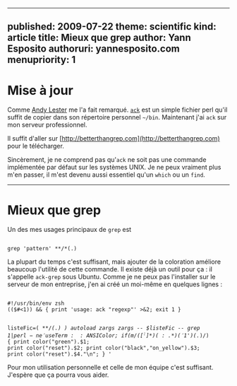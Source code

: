 -----
published: 2009-07-22
theme: scientific
kind: article
title: Mieux que grep
author: Yann Esposito
authoruri: yannesposito.com
menupriority: 1
-----

# Mise à jour

Comme [Andy Lester](http://www.theworkinggeek.com) me l'a fait remarqué. [`ack`](http://betterthangrep.com) est un simple fichier perl qu'il suffit de copier dans son répertoire personnel `~/bin`. Maintenant j'ai `ack` sur mon serveur professionnel.

Il suffit d'aller sur [http://betterthangrep.com](http://betterthangrep.com) pour le télécharger.

Sincèrement, je ne comprend pas qu'`ack` ne soit pas une commande implémentée par défaut sur les systèmes UNIX. Je ne peux vraiment plus m'en passer, il m'est devenu aussi essentiel qu'un `which` ou un `find`.

---

Mieux que grep
=============================================

Un des mes usages principaux de `grep` est

<div>
    <code class="zsh">
grep 'pattern' **/*(.)</code>
</div>

La plupart du temps c'est suffisant, mais ajouter de la coloration
améliore beaucoup l'utilité de cette commande. Il existe déjà un outil
pour ça : il s'appelle `ack-grep` sous Ubuntu.
Comme je ne peux pas l'installer sur le serveur de mon entreprise,
j'en ai créé un moi-même en quelques lignes :

<div>
    <code class="zsh" file="ack">
#!/usr/bin/env zsh
(($#<1)) && { print 'usage: ack "regexp"' >&2; exit 1 }

listeFic=( **/*(.) )
autoload zargs
zargs -- $listeFic -- grep $1 | perl -ne 'use Term::ANSIColor;
if (m/([^:]*)(:.*)('$1')(.*)/) {
    print color("green").$1;
    print color("reset").$2;
    print color("black","on_yellow").$3;
    print color("reset").$4."\n";
} '
    </code>
</div>

Pour mon utilisation personnelle et celle de mon équipe
c'est suffisant. J'espère que ça pourra vous aider.

